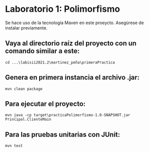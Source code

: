 # Laboratorio 1: Polimorfismo
Se hace uso de la tecnología Maven en este proeycto. Asegúrese de instalar previamente.

## Vaya al directorio raíz del proyecto con un comando similar a este:
```
cd ...\labisii2021.2\martinez_peña\primeraPractica
```

## Genera en primera instancia el archivo .jar: 
```
mvn clean package
```
## Para ejecutar el proyecto:
```
mvn java -cp target\practicaPolimorfismo-1.0-SNAPSHOT.jar Principal.ClienteMain
```
## Para las pruebas unitarias con JUnit:
```
mvn test
```
